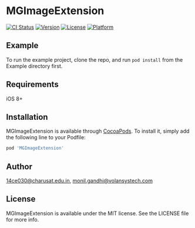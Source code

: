 # MGImageExtension

[![CI Status](https://img.shields.io/travis/mgandhi28/MGImageExtension.svg?style=flat)](https://travis-ci.com/mgandhi28/MGImageExtension)
[![Version](https://img.shields.io/cocoapods/v/MGImageExtension.svg?style=flat)](https://cocoapods.org/pods/MGImageExtension)
[![License](https://img.shields.io/cocoapods/l/MGImageExtension.svg?style=flat)](https://cocoapods.org/pods/MGImageExtension)
[![Platform](https://img.shields.io/cocoapods/p/MGImageExtension.svg?style=flat)](https://cocoapods.org/pods/MGImageExtension)

## Example

To run the example project, clone the repo, and run `pod install` from the Example directory first.

## Requirements
iOS 8+
## Installation

MGImageExtension is available through [CocoaPods](https://cocoapods.org). To install
it, simply add the following line to your Podfile:

```ruby
pod 'MGImageExtension'
```

## Author

14ce030@charusat.edu.in, monil.gandhi@volansystech.com

## License

MGImageExtension is available under the MIT license. See the LICENSE file for more info.
